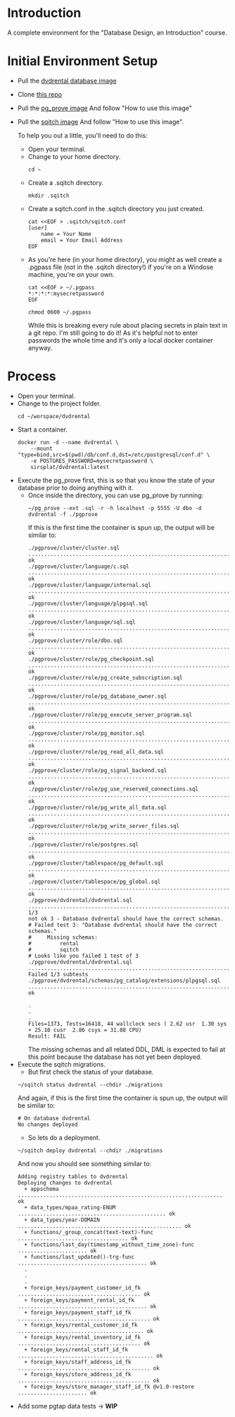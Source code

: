 # Introduction
A complete environment for the "Database Design, an Introduction" course.

# Initial Environment Setup
* Pull the [dvdrental database image](https://hub.docker.com/r/sirsplat/dvdrental)
* Clone [this repo](https://github.com/SirSplat/dvdrental)
* Pull the [pg_prove image](https://hub.docker.com/r/itheory/pg_prove)
    And follow "How to use this image"
* Pull the [sqitch image](https://hub.docker.com/r/sqitch/sqitch)
    And follow "How to use this image".

    To help you out a little, you'll need to do this:
    * Open your terminal.
    * Change to your home directory.
        ```
        cd ~
        ```
    * Create a .sqitch directory.
        ```
        mkdir .sqitch
        ```
    * Create a sqitch.conf in the .sqitch directory you just created.
        ```
        cat <<EOF > .sqitch/sqitch.conf
        [user]
	        name = Your Name
	        email = Your Email Address
        EOF
        ```
    * As you're here (in your home directory), you might as well create a .pgpass file (not in the .sqitch directory!)
        if you're on a Windose machine, you're on your own.
        ```
        cat <<EOF > ~/.pgpass
        *:*:*:*:mysecretpassword
        EOF
        ```
        ```
        chmod 0600 ~/.pgpass
        ```
        While this is breaking every rule about placing secrets in plain text in a git repo. I'm still going to do it!
        As it's helpful not to enter passwords the whole time and it's only a local docker container anyway.

# Process
* Open your terminal.
* Change to the project folder.
    ```
    cd ~/worspace/dvdrental
    ```
* Start a container.
    ```
    docker run -d --name dvdrental \
        --mount "type=bind,src=$(pwd)/db/conf.d,dst=/etc/postgresql/conf.d" \
        -e POSTGRES_PASSWORD=mysecretpassword \
        sirsplat/dvdrental:latest
    ```
* Execute the pg_prove first, this is so that you know the state of your database prior to doing anything with it.
    * Once inside the directory, you can use pg_prove by running:
        ```
        ~/pg_prove --ext .sql -r -h localhost -p 5555 -U dbo -d dvdrental -f ./pgprove
        ```
        If this is the first time the container is spun up, the output will be similar to:
        ```
        ./pgprove/cluster/cluster.sql .................................................................................................... ok
        ./pgprove/cluster/language/c.sql ................................................................................................. ok
        ./pgprove/cluster/language/internal.sql .......................................................................................... ok
        ./pgprove/cluster/language/plpgsql.sql ........................................................................................... ok
        ./pgprove/cluster/language/sql.sql ............................................................................................... ok
        ./pgprove/cluster/role/dbo.sql ................................................................................................... ok
        ./pgprove/cluster/role/pg_checkpoint.sql ......................................................................................... ok
        ./pgprove/cluster/role/pg_create_subscription.sql ................................................................................ ok
        ./pgprove/cluster/role/pg_database_owner.sql ..................................................................................... ok
        ./pgprove/cluster/role/pg_execute_server_program.sql ............................................................................. ok
        ./pgprove/cluster/role/pg_monitor.sql ............................................................................................ ok
        ./pgprove/cluster/role/pg_read_all_data.sql ...................................................................................... ok
        ./pgprove/cluster/role/pg_signal_backend.sql ..................................................................................... ok
        ./pgprove/cluster/role/pg_use_reserved_connections.sql ........................................................................... ok
        ./pgprove/cluster/role/pg_write_all_data.sql ..................................................................................... ok
        ./pgprove/cluster/role/pg_write_server_files.sql ................................................................................. ok
        ./pgprove/cluster/role/postgres.sql .............................................................................................. ok
        ./pgprove/cluster/tablespace/pg_default.sql ...................................................................................... ok
        ./pgprove/cluster/tablespace/pg_global.sql ....................................................................................... ok
        ./pgprove/dvdrental/dvdrental.sql ................................................................................................ 1/3
        not ok 3 - Database dvdrental should have the correct schemas.
        # Failed test 3: "Database dvdrental should have the correct schemas."
        #     Missing schemas:
        #         rental
        #         sqitch
        # Looks like you failed 1 test of 3
        ./pgprove/dvdrental/dvdrental.sql ................................................................................................ Failed 1/3 subtests
        ./pgprove/dvdrental/schemas/pg_catalog/extensions/plpgsql.sql .................................................................... ok

        .
        .
        .
        Files=1373, Tests=16418, 44 wallclock secs ( 2.62 usr  1.30 sys + 25.10 cusr  2.86 csys = 31.88 CPU)
        Result: FAIL
        ```
        The missing schemas and all related DDL, DML is expected to fail at this point because the database has not yet been deployed.
* Execute the sqitch migrations.
    * But first check the status of your database.
    ```
    ~/sqitch status dvdrental --chdir ./migrations
    ```
    And again, if this is the first time the container is spun up, the output will be similar to:
    ```
    # On database dvdrental
    No changes deployed
    ```
    * So lets do a deployment.
    ```
    ~/sqitch deploy dvdrental --chdir ./migrations
    ```
    And now you should see something similar to:
    ```
    Adding registry tables to dvdrental
    Deploying changes to dvdrental
      + appschema ................................................................. ok
      + data_types/mpaa_rating-ENUM ............................................... ok
      + data_types/year-DOMAIN .................................................... ok
      + functions/_group_concat(text-text)-func ................................... ok
      + functions/last_day(timestamp_without_time_zone)-func ...................... ok
      + functions/last_updated()-trg-func ......................................... ok
      .
      .
      .
      + foreign_keys/payment_customer_id_fk ....................................... ok
      + foreign_keys/payment_rental_id_fk ......................................... ok
      + foreign_keys/payment_staff_id_fk .......................................... ok
      + foreign_keys/rental_customer_id_fk ........................................ ok
      + foreign_keys/rental_inventory_id_fk ....................................... ok
      + foreign_keys/rental_staff_id_fk ........................................... ok
      + foreign_keys/staff_address_id_fk .......................................... ok
      + foreign_keys/store_address_id_fk .......................................... ok
      + foreign_keys/store_manager_staff_id_fk @v1.0-restore ...................... ok
    ```
* Add some pgtap data tests -> **WIP**